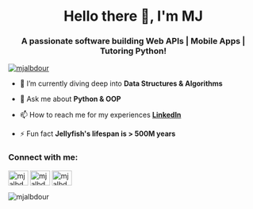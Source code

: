 <h1 align="center">Hello there 👋, I'm MJ</h1>
<h3 align="center">A passionate software building Web APIs | Mobile Apps | Tutoring Python!</h3>

<p align="left"> <a href="https://twitter.com/mjalbdour" target="blank"><img src="https://img.shields.io/twitter/follow/mjalbdour?logo=twitter&style=for-the-badge" alt="mjalbdour" /></a> </p>

- 🌱 I’m currently diving deep into **Data Structures & Algorithms**

- 💬 Ask me about **Python & OOP**

- 📫 How to reach me for my experiences **[LinkedIn](https://www.linkedin.com/in/mjalbdour/)**

- ⚡ Fun fact **Jellyfish's lifespan is > 500M years**

<h3 align="left">Connect with me:</h3>
<p align="left">
<a href="https://twitter.com/mjalbdour" target="blank"><img align="center" src="https://raw.githubusercontent.com/rahuldkjain/github-profile-readme-generator/master/src/images/icons/Social/twitter.svg" alt="mjalbdour" height="30" width="40" /></a>
<a href="https://linkedin.com/in/mjalbdour" target="blank"><img align="center" src="https://raw.githubusercontent.com/rahuldkjain/github-profile-readme-generator/master/src/images/icons/Social/linked-in-alt.svg" alt="mjalbdour" height="30" width="40" /></a>
<a href="https://www.leetcode.com/mjalbdour" target="blank"><img align="center" src="https://raw.githubusercontent.com/rahuldkjain/github-profile-readme-generator/master/src/images/icons/Social/leet-code.svg" alt="mjalbdour" height="30" width="40" /></a>
</p>

<p><img align="center" src="https://github-readme-stats.vercel.app/api/top-langs?username=mjalbdour&show_icons=true&locale=en&layout=compact" alt="mjalbdour" /></p>
